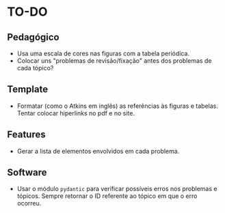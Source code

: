 # TO-DO

## Pedagógico

- Usa uma escala de cores nas figuras com a tabela periódica.
- Colocar uns "problemas de revisão/fixação" antes dos problemas de cada tópico?

## Template

- Formatar (como o Atkins em inglês) as referências às figuras e tabelas. Tentar colocar hiperlinks no pdf e no site.

## Features

- Gerar a lista de elementos envolvidos em cada problema.

## Software

- Usar o módulo `pydantic` para verificar possíveis erros nos problemas e tópicos. Sempre retornar o ID referente ao tópico em que o erro ocorreu.

